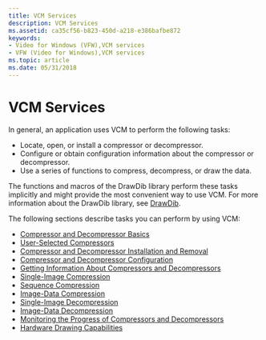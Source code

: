 ```yaml
---
title: VCM Services
description: VCM Services
ms.assetid: ca35cf56-b823-450d-a218-e386bafbe872
keywords:
- Video for Windows (VFW),VCM services
- VFW (Video for Windows),VCM services
ms.topic: article
ms.date: 05/31/2018
---
```


# VCM Services

In general, an application uses VCM to perform the following tasks:

-   Locate, open, or install a compressor or decompressor.
-   Configure or obtain configuration information about the compressor or decompressor.
-   Use a series of functions to compress, decompress, or draw the data.

The functions and macros of the DrawDib library perform these tasks implicitly and might provide the most convenient way to use VCM. For more information about the DrawDib library, see [DrawDib](drawdib.md).

The following sections describe tasks you can perform by using VCM:

-   [Compressor and Decompressor Basics](compressor-and-decompressor-basics.md)
-   [User-Selected Compressors](user-selected-compressors.md)
-   [Compressor and Decompressor Installation and Removal](compressor-and-decompressor-installation-and-removal.md)
-   [Compressor and Decompressor Configuration](compressor-and-decompressor-configuration.md)
-   [Getting Information About Compressors and Decompressors](getting-information-about-compressors-and-decompressors.md)
-   [Single-Image Compression](single-image-compression.md)
-   [Sequence Compression](sequence-compression.md)
-   [Image-Data Compression](image-data-compression.md)
-   [Single-Image Decompression](single-image-decompression.md)
-   [Image-Data Decompression](image-data-decompression.md)
-   [Monitoring the Progress of Compressors and Decompressors](monitoring-the-progress-of-compressors-and-decompressors.md)
-   [Hardware Drawing Capabilities](hardware-drawing-capabilities.md)

 

 




